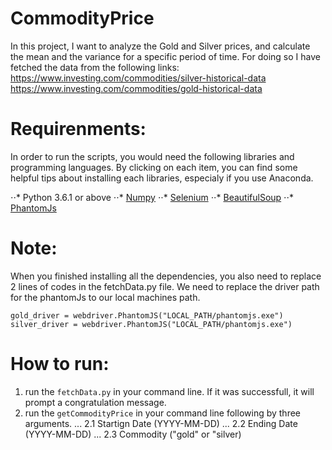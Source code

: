 # CommodityPrice
In this project, I want to analyze the Gold and Silver prices, and calculate the mean and the variance for a specific period of time. For doing so I have fetched the data from the following links:
https://www.investing.com/commodities/silver-historical-data
https://www.investing.com/commodities/gold-historical-data

# Requirenments:
In order to run the scripts, you would need the following libraries and programming languages. By clicking on each item,
you can find some helpful tips about installing each libraries, especialy if you use Anaconda.

⋅⋅* Python 3.6.1 or above
⋅⋅* [Numpy](https://anaconda.org/anaconda/numpy)
⋅⋅* [Selenium](https://stackoverflow.com/questions/13287490/is-there-a-way-to-use-phantomjs-in-python)
⋅⋅* [BeautifulSoup](https://anaconda.org/anaconda/beautifulsoup4)
⋅⋅* [PhantomJs](https://stackoverflow.com/questions/13287490/is-there-a-way-to-use-phantomjs-in-python)


# Note:
When you finished installing all the dependencies, you also need to replace 2 lines of codes in the fetchData.py file. We need
to replace the driver path for the phantomJs to our local machines path.

`gold_driver = webdriver.PhantomJS("LOCAL_PATH/phantomjs.exe")`
`silver_driver = webdriver.PhantomJS("LOCAL_PATH/phantomjs.exe")`

# How to run:

1. run the `fetchData.py` in your command line. If it was successfull, it will prompt a congratulation message.
2. run the `getCommodityPrice` in your command line following by three arguments.
... 2.1 Startign Date (YYYY-MM-DD)
... 2.2 Ending Date (YYYY-MM-DD)
... 2.3 Commodity ("gold" or "silver)
